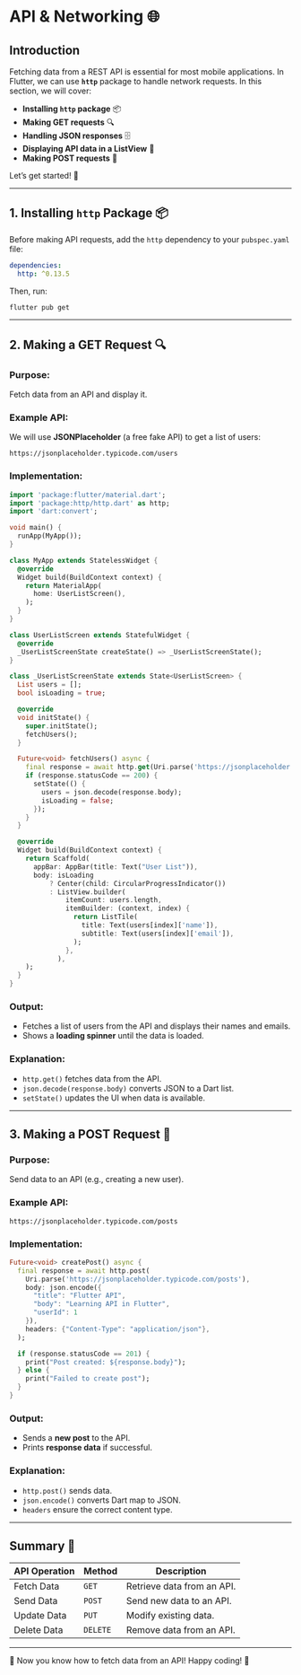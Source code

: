 # API & Networking 🌐

## Introduction
Fetching data from a REST API is essential for most mobile applications. In Flutter, we can use **`http`** package to handle network requests. In this section, we will cover:

- **Installing `http` package** 📦
- **Making GET requests** 🔍
- **Handling JSON responses** 🗄️
- **Displaying API data in a ListView** 📃
- **Making POST requests** 📝

Let’s get started! 🚀

---

## 1. Installing `http` Package 📦
Before making API requests, add the `http` dependency to your `pubspec.yaml` file:
```yaml
dependencies:
  http: ^0.13.5
```
Then, run:
```sh
flutter pub get
```

---

## 2. Making a GET Request 🔍
### Purpose:
Fetch data from an API and display it.

### Example API:
We will use **JSONPlaceholder** (a free fake API) to get a list of users:
```url
https://jsonplaceholder.typicode.com/users
```

### Implementation:
```dart
import 'package:flutter/material.dart';
import 'package:http/http.dart' as http;
import 'dart:convert';

void main() {
  runApp(MyApp());
}

class MyApp extends StatelessWidget {
  @override
  Widget build(BuildContext context) {
    return MaterialApp(
      home: UserListScreen(),
    );
  }
}

class UserListScreen extends StatefulWidget {
  @override
  _UserListScreenState createState() => _UserListScreenState();
}

class _UserListScreenState extends State<UserListScreen> {
  List users = [];
  bool isLoading = true;

  @override
  void initState() {
    super.initState();
    fetchUsers();
  }

  Future<void> fetchUsers() async {
    final response = await http.get(Uri.parse('https://jsonplaceholder.typicode.com/users'));
    if (response.statusCode == 200) {
      setState(() {
        users = json.decode(response.body);
        isLoading = false;
      });
    }
  }

  @override
  Widget build(BuildContext context) {
    return Scaffold(
      appBar: AppBar(title: Text("User List")),
      body: isLoading
          ? Center(child: CircularProgressIndicator())
          : ListView.builder(
              itemCount: users.length,
              itemBuilder: (context, index) {
                return ListTile(
                  title: Text(users[index]['name']),
                  subtitle: Text(users[index]['email']),
                );
              },
            ),
    );
  }
}
```

### Output:
- Fetches a list of users from the API and displays their names and emails.
- Shows a **loading spinner** until the data is loaded.

### Explanation:
- `http.get()` fetches data from the API.
- `json.decode(response.body)` converts JSON to a Dart list.
- `setState()` updates the UI when data is available.

---

## 3. Making a POST Request 📝
### Purpose:
Send data to an API (e.g., creating a new user).

### Example API:
```url
https://jsonplaceholder.typicode.com/posts
```

### Implementation:
```dart
Future<void> createPost() async {
  final response = await http.post(
    Uri.parse('https://jsonplaceholder.typicode.com/posts'),
    body: json.encode({
      "title": "Flutter API",
      "body": "Learning API in Flutter",
      "userId": 1
    }),
    headers: {"Content-Type": "application/json"},
  );

  if (response.statusCode == 201) {
    print("Post created: ${response.body}");
  } else {
    print("Failed to create post");
  }
}
```

### Output:
- Sends a **new post** to the API.
- Prints **response data** if successful.

### Explanation:
- `http.post()` sends data.
- `json.encode()` converts Dart map to JSON.
- `headers` ensure the correct content type.

---

## Summary 📌
| API Operation | Method | Description |
|--------------|--------|-------------|
| Fetch Data | `GET` | Retrieve data from an API. |
| Send Data | `POST` | Send new data to an API. |
| Update Data | `PUT` | Modify existing data. |
| Delete Data | `DELETE` | Remove data from an API. |

---

🚀 Now you know how to fetch data from an API! Happy coding! 🎉
